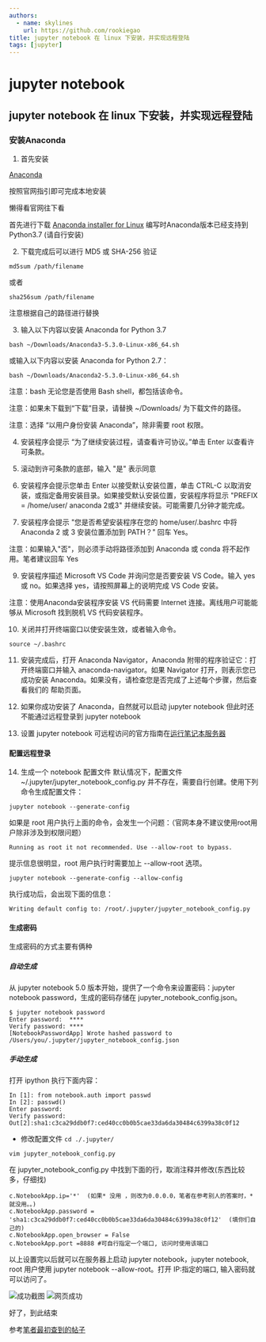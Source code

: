 ```yaml
---
authors: 
  - name: skylines
    url: https://github.com/rookiegao
title: jupyter notebook 在 linux 下安装，并实现远程登陆
tags: [jupyter]
---
```


# jupyter notebook

## jupyter notebook 在 linux 下安装，并实现远程登陆

### 安装Anaconda

 1. 首先安装
 
[Anaconda](http://docs.continuum.io/anaconda/install/linux/)

按照官网指引即可完成本地安装

懒得看官网往下看

首先进行下载 [Anaconda installer for Linux](https://www.anaconda.com/download/#linux)
编写时Anaconda版本已经支持到 Python3.7 (请自行安装)
<!--truncate-->
 2. 下载完成后可以进行 MD5 或 SHA-256 验证
 
 

```
md5sum /path/filename
```
或者

```
sha256sum /path/filename
```
注意根据自己的路径进行替换

3. 输入以下内容以安装 Anaconda for Python 3.7

```
bash ~/Downloads/Anaconda3-5.3.0-Linux-x86_64.sh
```
或输入以下内容以安装 Anaconda for Python 2.7：

```
bash ~/Downloads/Anaconda2-5.3.0-Linux-x86_64.sh
```

注意：bash 无论您是否使用 Bash shell，都包括该命令。

注意：如果未下载到“下载”目录，请替换 ~/Downloads/ 为下载文件的路径。

注意：选择 “以用户身份安装 Anaconda”，除非需要 root 权限。

4. 安装程序会提示 “为了继续安装过程，请查看许可协议。”单击 Enter 以查看许可条款。

5. 滚动到许可条款的底部，输入 "是" 表示同意

6. 安装程序会提示您单击 Enter 以接受默认安装位置，单击 CTRL-C 以取消安装，或指定备用安装目录。如果接受默认安装位置，安装程序将显示 "PREFIX = /home/user/ anaconda 2或3" 并继续安装。可能需要几分钟才能完成。

7. 安装程序会提示 "您是否希望安装程序在您的 home/user/.bashrc 中将 Anaconda 2 或 3 安装位置添加到 PATH？" 回车 Yes。

注意：如果输入"否"，则必须手动将路径添加到 Anaconda 或 conda 将不起作用。笔者建议回车 Yes

9.  安装程序描述 Microsoft VS Code 并询问您是否要安装 VS Code。输入 yes 或 no。如果选择 yes，请按照屏幕上的说明完成 VS Code 安装。

注意：使用Anaconda安装程序安装 VS 代码需要 Internet 连接。离线用户可能能够从 Microsoft 找到脱机 VS 代码安装程序。

10. 关闭并打开终端窗口以使安装生效，或者输入命令。

```
source ~/.bashrc
```
11. 安装完成后，打开 Anaconda Navigator，Anaconda 附带的程序验证它：打开终端窗口并输入 anaconda-navigator。如果 Navigator 打开，则表示您已成功安装 Anaconda。如果没有，请检查您是否完成了上述每个步骤，然后查看我们的 帮助页面。

12. 如果你成功安装了 Anaconda，自然就可以启动 jupyter notebook 但此时还不能通过远程登录到 jupyter notebook

13. 设置 jupyter notebook 可远程访问的官方指南在[运行笔记本服务器](https://jupyter-notebook.readthedocs.io/en/latest/public_server.html)

#### 配置远程登录
14. 生成一个 notebook 配置文件
 默认情况下，配置文件 ~/.jupyter/jupyter_notebook_config.py 并不存在，需要自行创建。使用下列命令生成配置文件：
 

```
jupyter notebook --generate-config
```
如果是 root 用户执行上面的命令，会发生一个问题：（官网本身不建议使用root用户除非涉及到权限问题）

```
Running as root it not recommended. Use --allow-root to bypass.
```
提示信息很明显，root 用户执行时需要加上 --allow-root 选项。

```
jupyter notebook --generate-config --allow-config
```
执行成功后，会出现下面的信息：

```
Writing default config to: /root/.jupyter/jupyter_notebook_config.py

```
#### 生成密码
生成密码的方式主要有俩种

##### 自动生成
从 jupyter notebook 5.0 版本开始，提供了一个命令来设置密码：jupyter notebook password，生成的密码存储在 jupyter_notebook_config.json。

```
$ jupyter notebook password
Enter password:  ****
Verify password: ****
[NotebookPasswordApp] Wrote hashed password to /Users/you/.jupyter/jupyter_notebook_config.json
```
##### 手动生成

打开 ipython 执行下面内容：
```
In [1]: from notebook.auth import passwd
In [2]: passwd()
Enter password:
Verify password:
Out[2]:sha1:c3ca29ddb0f7:ced40cc0b0b5cae33da6da30484c6399a38c0f12
```
-  修改配置文件
  `cd ./.jupyter/  `
 
```
vim jupyter_notebook_config.py 
```

在 jupyter_notebook_config.py 中找到下面的行，取消注释并修改(东西比较多，仔细找)

```
c.NotebookApp.ip='*'  (如果* 没用 ，则改为0.0.0.0，笔者在参考别人的答案时，*就没用。。)
c.NotebookApp.password = 'sha1:c3ca29ddb0f7:ced40cc0b0b5cae33da6da30484c6399a38c0f12'  (填你们自己的)
c.NotebookApp.open_browser = False
c.NotebookApp.port =8888 #可自行指定一个端口, 访问时使用该端口
```
以上设置完以后就可以在服务器上启动 jupyter notebook，jupyter notebook, root 用户使用 jupyter notebook --allow-root。打开 IP:指定的端口, 输入密码就可以访问了。

![成功截图](https://img-blog.csdnimg.cn/20190218150612101.png)
![网页成功](https://img-blog.csdnimg.cn/20190218150750315.png?x-oss-process=image/watermark,type_ZmFuZ3poZW5naGVpdGk,shadow_10,text_aHR0cHM6Ly9ibG9nLmNzZG4ubmV0L3dlaXhpbl80MDg5ODI0Ng==,size_16,color_FFFFFF,t_70)

好了，到此结束

参考[笔者最初查到的帖子](https://blog.csdn.net/simple_the_best/article/details/77005400)

